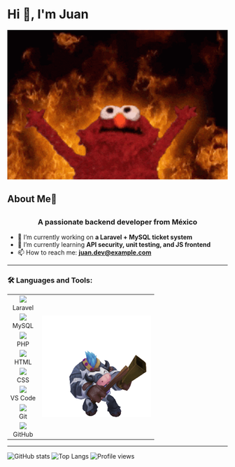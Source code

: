 
<h1>Hi 👋, I'm Juan</h1>
<p align="center">
  <img src="assets/meme-elmo.gif" alt="Elmo en el infierno" width="600" length="800"/>
</p>
<h2>About Me🐧<h2/>
<h3 align="center">A passionate backend developer from México</h3>

- 🔭 I’m currently working on **a Laravel + MySQL ticket system**
- 🌱 I’m currently learning **API security, unit testing, and JS frontend**
- 📫 How to reach me: **juan.dev@example.com**


---

### 🛠️ Languages and Tools:

<p align="center">
  <table>
    <tr>
      <td align="center">
        <img src="https://skillicons.dev/icons?i=laravel" width="40" />
        <br/>Laravel
      </td>
      <td rowspan="8">
        <img src="assets/alistar.gif" width="250" alt="Imagen al lado" />
      </td>
    </tr>
    <tr><td align="center"><img src="https://skillicons.dev/icons?i=mysql" width="40" /><br/>MySQL</td></tr>
    <tr><td align="center"><img src="https://skillicons.dev/icons?i=php" width="40" /><br/>PHP</td></tr>
    <tr><td align="center"><img src="https://skillicons.dev/icons?i=html" width="40" /><br/>HTML</td></tr>
    <tr><td align="center"><img src="https://skillicons.dev/icons?i=css" width="40" /><br/>CSS</td></tr>
    <tr><td align="center"><img src="https://skillicons.dev/icons?i=vscode" width="40" /><br/>VS Code</td></tr>
    <tr><td align="center"><img src="https://skillicons.dev/icons?i=git" width="40" /><br/>Git</td></tr>
    <tr><td align="center"><img src="https://skillicons.dev/icons?i=github" width="40" /><br/>GitHub</td></tr>
  </table>
</p>


---

![GitHub stats](https://github-readme-stats.vercel.app/api?username=JuanRios&show_icons=true&theme=tokyonight)
![Top Langs](https://github-readme-stats.vercel.app/api/top-langs/?username=JuanRios&layout=compact&theme=tokyonight)
![Profile views](https://komarev.com/ghpvc/?username=JuanRios&color=blue)

